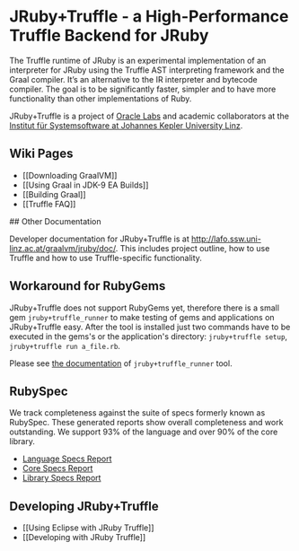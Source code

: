 # JRuby+Truffle - a High-Performance Truffle Backend for JRuby

The Truffle runtime of JRuby is an experimental implementation of an interpreter
for JRuby using the Truffle AST interpreting framework and the Graal compiler.
It’s an alternative to the IR interpreter and bytecode compiler. The goal is to
be significantly faster, simpler and to have more functionality than other
implementations of Ruby.

JRuby+Truffle is a project of [Oracle Labs](https://labs.oracle.com) and
academic collaborators at the [Institut für Systemsoftware at Johannes Kepler
University Linz](http://ssw.jku.at).

## Wiki Pages

* [[Downloading GraalVM]]
* [[Using Graal in JDK-9 EA Builds]]
* [[Building Graal]]
* [[Truffle FAQ]]

## Other Documentation

Developer documentation for JRuby+Truffle is at http://lafo.ssw.uni-linz.ac.at/graalvm/jruby/doc/. This includes project outline, how to use Truffle and how to use Truffle-specific functionality.

## Workaround for RubyGems

JRuby+Truffle does not support RubyGems yet, therefore there is a small gem `jruby+truffle_runner` to make testing of gems and applications on JRuby+Truffle easy. After the tool is installed just two commands have to be executed in the gems's or the application's directory: `jruby+truffle setup`, `jruby+truffle run a_file.rb`.

Please see [the documentation](https://github.com/jruby/jruby/blob/master/tool/truffle/jruby_truffle_runner/README.md) of `jruby+truffle_runner` tool.

## RubySpec

We track completeness against the suite of specs formerly known as RubySpec. These generated reports show overall completeness and work outstanding. We support 93% of the language and over 90% of the core library.

* [Language Specs Report](http://lafo.ssw.uni-linz.ac.at/graalvm/jruby/specs-language-report/html/)
* [Core Specs Report](http://lafo.ssw.uni-linz.ac.at/graalvm/jruby/specs-core-report/html/)
* [Library Specs Report](http://lafo.ssw.uni-linz.ac.at/graalvm/jruby/specs-library-report/html/)

## Developing JRuby+Truffle

* [[Using Eclipse with JRuby Truffle]]
* [[Developing with JRuby Truffle]]